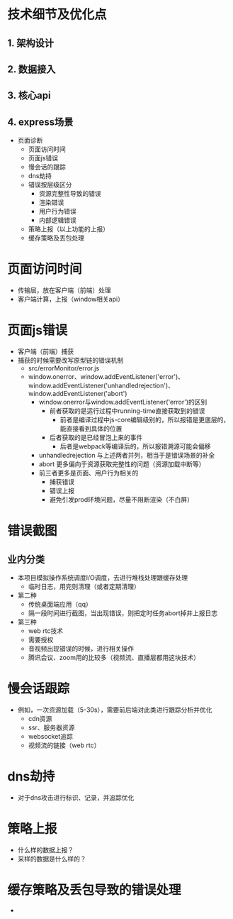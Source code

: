 
# 技术细节及优化点

## 1. 架构设计

## 2. 数据接入

## 3. 核心api

## 4. express场景

- 页面诊断
    - 页面访问时间
    - 页面js错误
    - 慢会话的跟踪
    - dns劫持
    - 错误按层级区分
        - 资源完整性导致的错误
        - 渲染错误
        - 用户行为错误
        - 内部逻辑错误
    - 策略上报（以上功能的上报）
    - 缓存策略及丢包处理

# 页面访问时间

- 传输层，放在客户端（前端）处理
- 客户端计算，上报（window相关api）

# 页面js错误

- 客户端（前端）捕获
- 捕获的时候需要改写原型链的错误机制
    - src/errorMonitor/error.js
    - window.onerror、window.addEventListener('error')、window.addEventListener('unhandledrejection')、window.addEventListener('abort')
        - window.onerror与window.addEventListener('error')的区别
            - 前者获取的是运行过程中running-time直接获取到的错误
                - 前者是编译过程中js-core编辑级别的，所以报错是更底层的，能直接看到具体的位置
            - 后者获取的是已经冒泡上来的事件
                - 后者是webpack等编译后的，所以报错溯源可能会偏移
        - unhandledrejection 与上述两者并列，相当于是错误场景的补全
        - abort 更多偏向于资源获取完整性的问题（资源加载中断等）
        - 前三者更多是页面、用户行为相关的
            - 捕获错误
            - 错误上报
            - 避免引发prod环境问题，尽量不阻断渲染（不白屏）

# 错误截图

## 业内分类

- 本项目模拟操作系统调度I/O调度，去进行堆栈处理跟缓存处理
    - 临时日志，用完则清理（或者定期清理）
- 第二种
    - 传统桌面端应用（qq）
    - 隔一段时间进行截图，当出现错误，则把定时任务abort掉并上报日志
- 第三种
    - web rtc技术
    - 需要授权
    - 音视频出现错误的时候，进行相关操作
    - 腾讯会议、zoom用的比较多（视频流、直播层都用这块技术）

# 慢会话跟踪
- 例如，一次资源加载（5-30s），需要前后端对此类进行跟踪分析并优化
    - cdn资源
    - ssr、服务器资源
    - websocket追踪
    - 视频流的链接（web rtc）

# dns劫持
- 对于dns攻击进行标识、记录，并追踪优化

# 策略上报
- 什么样的数据上报？
- 采样的数据是什么样的？

# 缓存策略及丢包导致的错误处理
- 